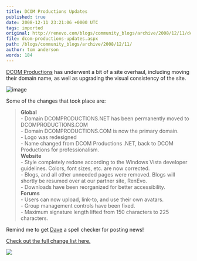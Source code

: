 ```yaml
---
title: DCOM Productions Updates
published: true
date: 2008-12-11 23:21:06 +0000 UTC
tags: imported 
original: http://renevo.com/blogs/community_blogs/archive/2008/12/11/dcom-productions-updates.aspx
file: dcom-productions-updates.aspx
path: /blogs/community_blogs/archive/2008/12/11/
author: tom anderson
words: 184
---
```

[DCOM Productions][1] has underwent a bit of a site overhaul, including moving their domain name, as well as upgrading the visual consistency of the site.

![image][2]

Some of the changes that took place are:

> **Global**   
\- Domain DCOMPRODUCTIONS.NET has been permanently moved to DCOMPRODUCTIONS.COM   
\- Domain DCOMPRODUCTIONS.COM is now the primary domain.   
\- Logo was redesigned   
\- Name changed from DCOM Productions .NET, back to DCOM Productions for professionalism.   
**Website**   
\- Style completely redone according to the Windows Vista developer guidelines. Colors, font sizes, etc. are now corrected.   
\- Blogs, and all other unneeded pages were removed. Blogs will shortly be resumed over at our partner site, RenEvo.   
\- Downloads have been reorganized for better accessibility.   
**Forums**   
\- Users can now upload, link-to, and use their own avatars.   
\- Group management controls have been fixed.   
\- Maximum signature length lifted from 150 characters to 225 characters.

Remind me to get [Dave][3] a spell checker for posting news!

[Check out the full change list here.][4]

![][5]

[1]: http://www.dcomproductions.com/
[2]: http://www.renevo.com/blogs/community_blogs/image_6DD2844F.png "image"
[3]: http://www.dcomproductions.com/forums/memberlist.php?mode=viewprofile&u=2
[4]: http://www.dcomproductions.com/forums/viewtopic.php?f=30&t=1193
[5]: http://renevo.com/aggbug.aspx?PostID=2103

